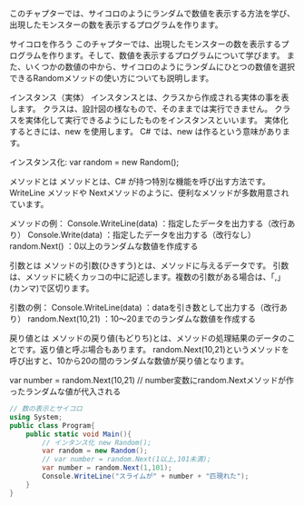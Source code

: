 このチャプターでは、サイコロのようにランダムで数値を表示する方法を学び、出現したモンスターの数を表示するプログラムを作ります。

サイコロを作ろう
このチャプターでは、出現したモンスターの数を表示するプログラムを作ります。そして、数値を表示するプログラムについて学びます。
また、いくつかの数値の中から、サイコロのようにランダムにひとつの数値を選択できるRandomメソッドの使い方についても説明します。


インスタンス（実体）
インスタンスとは、クラスから作成される実体の事を表します。
クラスは、設計図の様なもので、そのままでは実行できません。
クラスを実体化して実行できるようにしたものをインスタンスといいます。
実体化するときには、new を使用します。
C# では、new は作るという意味があります。

インスタンス化:
var random = new Random();


メソッドとは
メソッドとは、C# が持つ特別な機能を呼び出す方法です。
WriteLine メソッドや Nextメソッドのように、便利なメソッドが多数用意されています。

メソッドの例：
Console.WriteLine(data) ：指定したデータを出力する（改行あり）
Console.Write(data) ：指定したデータを出力する（改行なし）
random.Next() ：0以上のランダムな数値を作成する

引数とは
メソッドの引数(ひきすう)とは、メソッドに与えるデータです。
引数は、メソッドに続くカッコの中に記述します。複数の引数がある場合は、「,」(カンマ)で区切ります。

引数の例：
Console.WriteLine(data) ：dataを引き数として出力する（改行あり）
random.Next(10,21) ：10～20までのランダムな数値を作成する

戻り値とは
メソッドの戻り値(もどりち)とは、メソッドの処理結果のデータのことです。返り値と呼ぶ場合もあります。
random.Next(10,21)というメソッドを呼び出すと、10から20の間のランダムな数値が戻り値となります。

var number = random.Next(10,21) // number変数にrandom.Nextメソッドが作ったランダムな値が代入される

``` C#
// 数の表示とサイコロ
using System;
public class Program{
    public static void Main(){
        // インタンス化 new Random();
        var random = new Random();
        // var number = random.Next(1以上,101未満);
        var number = random.Next(1,101);
        Console.WriteLine("スライムが" + number + "匹現れた");
    }
}

```